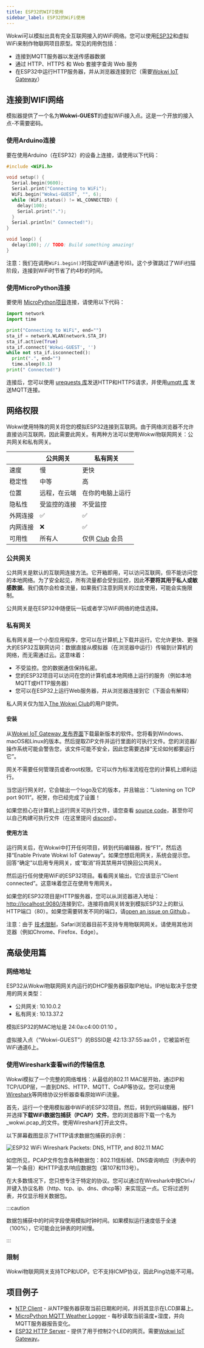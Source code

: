 ```yaml
---
title: ESP32的WIFI使用
sidebar_label: ESP32的WiFi使用
---
```


Wokwi可以模拟出具有完全互联网接入的WiFi网络。您可以使用[ESP32](./esp32)和虚拟WiFi来制作物联网项目原型。常见的用例包括：

- 连接到MQTT服务器以发送传感器数据
- 通过 HTTP、HTTPS 和 Web 套接字查询 Web 服务
- 在ESP32中运行HTTP服务器，并从浏览器连接到它（需要[Wokwi IoT Gateway](#the-private-gateway)）

## 连接到WIFI网络

模拟器提供了一个名为**Wokwi-GUEST**的虚拟WiFi接入点。这是一个开放的接入点-不需要密码。

### 使用Arduino连接

要在使用Arduino（在ESP32）的设备上连接，请使用以下代码：

```cpp
#include <WiFi.h>

void setup() {
  Serial.begin(9600);
  Serial.print("Connecting to WiFi");
  WiFi.begin("Wokwi-GUEST", "", 6);
  while (WiFi.status() != WL_CONNECTED) {
    delay(100);
    Serial.print(".");
  }
  Serial.println(" Connected!");
}

void loop() {
  delay(100); // TODO: Build something amazing!
}
```

注意：我们在调用`WiFi.begin()`时指定WiFi通道号(6)。这个步骤跳过了WiFi扫描阶段，连接到WiFi时节省了约4秒的时间。

### 使用MicroPython连接

要使用 [MicroPython项目](https://wokwi.com/projects/new/micropython-esp32)连接，请使用以下代码：

```python
import network
import time

print("Connecting to WiFi", end="")
sta_if = network.WLAN(network.STA_IF)
sta_if.active(True)
sta_if.connect('Wokwi-GUEST', '')
while not sta_if.isconnected():
  print(".", end="")
  time.sleep(0.1)
print(" Connected!")
```

连接后，您可以使用 [urequests 库](https://mpython.readthedocs.io/en/master/library/mPython/urequests.html)发送HTTP和HTTPS请求，并使用[umqtt 库](https://mpython.readthedocs.io/en/master/library/mPython/umqtt.simple.html) 发送MQTT连接。

## 网络权限

Wokwi使用特殊的网关将您的模拟ESP32连接到互联网。由于网络浏览器不允许直接访问互联网，因此需要此网关。有两种方法可以使用Wokwi物联网网关：公共网关和私有网关。

|                      | 公共网关    | 私有网关                                   |
| -------------------- | --------------------- | ------------------------------------------------------ |
| 速度              | 慢              | 更快                                               |
| 稳定性         | 中等              | 高                                                  |
| 位置           | 远程，在云端 | 在你的电脑上运行                          |
| 隐私性     | 受监控的连接 | 不受监控                                   |
| 外网连接 | ✅                    | ✅                                                     |
| 内网连接 | ❌                    | ✅                                                     |
| 可用性      | 所有人          | 仅供 [Club](../getting-started/wokwi-club) 会员 |

### 公共网关

公共网关是默认的互联网连接方法。它开箱即用，可以访问互联网，但不能访问您的本地网络。为了安全起见，所有流量都会受到监控，因此**不要将其用于私人或敏感数据**。我们偶尔会检查流量，如果我们注意到网关的过度使用，可能会实施限制。

公共网关是在ESP32中随便玩一玩或者学习WiFi网络的绝佳选择。

### 私有网关

私有网关是一个小型应用程序，您可以在计算机上下载并运行。它允许更快、更强大的ESP32互联网访问：数据直接从模拟器（在浏览器中运行）传输到计算机的网络，而无需通过云。这意味着：

- 不受监控。您的数据通信保持私密。
- 您的ESP32项目可以访问在您的计算机或本地网络上运行的服务（例如本地MQTT或HTTP服务器）
- 您可以在ESP32上运行Web服务器，并从浏览器连接到它（下面会有解释）

私人网关仅为加入[The Wokwi Club](../getting-started/wokwi-club)的用户提供。

#### 安装

从[Wokwi IoT Gateway 发布界面](https://github.com/wokwi/wokwigw/releases/latest)下载最新版本的软件。您将看到Windows、macOS和Linux的版本。然后提取ZIP文件并运行里面的可执行文件。您的浏览器/操作系统可能会警告您，该文件可能不安全，因此您需要选择“无论如何都要运行它”。

网关不需要任何管理员或者root权限。它可以作为标准流程在您的计算机上顺利运行。

当您运行网关时，它会输出一个logo及它的版本，并且输出：“Listening on TCP port 9011”。祝贺，你已经完成了设置！

如果您担心在计算机上运行网关可执行文件，请您查看 [source code](https://github.com/wokwi/wokwigw)，甚至你可以自己构建可执行文件（在这里提问 [discord](https://wokwi.com/discord)）。

#### 使用方法

运行网关后，在Wokwi中打开任何项目，转到代码编辑器，按“F1”，然后选择“Enable Private Wokwi IoT Gateway”。如果您想启用网关，系统会提示您。回答“确定”以启用专用网关，或“取消”将其禁用并切换回公共网关。

然后运行任何使用WiFi的ESP32项目。看看网关输出，它应该显示“Client connected”。这意味着您正在使用专用网关。

如果您的ESP32项目是HTTP服务器，您可以从浏览器进入地址：[http://localhost:9080/](http://localhost:9080)连接到它。连接将由网关转发到模拟ESP32上的默认HTTP端口（80）。如果您需要转发不同的端口，请[open an issue on Github](https://github.com/wokwi/wokwigw/issues/new).。

注意：由于 [技术限制](https://bugs.webkit.org/show_bug.cgi?id=171934#c96)，Safari浏览器目前不支持专用物联网网关。请使用其他浏览器（例如Chrome、Firefox、Edge）。

## 高级使用篇

### 网络地址

ESP32从Wokwi物联网网关内运行的DHCP服务器获取IP地址。IP地址取决于您使用的网关类型：

- 公共网关: 10.10.0.2
- 私有网关: 10.13.37.2

模拟ESP32的MAC地址是 24:0a:c4:00:01:10 。

虚拟接入点（“Wokwi-GUEST”）的BSSID是 42:13:37:55:aa:01 ，它被监听在WiFi通道6上。

### 使用Wireshark查看wifi的传输信息

Wokwi模拟了一个完整的网络堆栈：从最低的802.11 MAC层开始，通过IP和TCP/UDP层，一直到DNS、HTTP、MQTT、CoAP等协议。您可以使用[Wireshark](https://www.wireshark.org)等网络协议分析器查看原始WiFi流量。

首先，运行一个使用模拟器中WiFi的ESP32项目。然后，转到代码编辑器，按F1并选择**下载WiFi数据包捕获（PCAP）文件**。您的浏览器将下载一个名为_wokwi.pcap_的文件。使用Wireshark打开此文件。

以下屏幕截图显示了HTTP请求数据包捕获的示例：

![ESP32 WiFi Wireshark Packets: DNS, HTTP, and 802.11 MAC](esp32-wifi-wireshark.png)

如您所见，PCAP文件包含各种数据包：802.11信标帧、DNS查询响应（列表中的第一个条目）和HTTP请求/响应数据包（第107和113号）。

在大多数情况下，您只想专注于特定的协议。您可以通过在Wireshark中按Ctrl+/并键入协议名称（http、tcp、ip、dns、dhcp等）来实现这一点。它将过滤列表，并仅显示相关数据包。

:::caution

数据包捕获中的时间字段使用模拟时钟时间。如果模拟运行速度低于全速（100%），它可能会比钟表的时间慢。

:::

### 限制

Wokwi物联网网关支持TCP和UDP。它不支持ICMP协议，因此Ping功能不可用。

## 项目例子

- [NTP Client](https://wokwi.com/projects/321525495180034642) - 从NTP服务器获取当前日期和时间，并将其显示在LCD屏幕上。
- [MicroPython MQTT Weather Logger](https://wokwi.com/projects/322577683855704658) - 每秒读取当前温度+湿度，并向MQTT服务器报告变化。
- [ESP32 HTTP Server](https://wokwi.com/projects/320964045035274834) - 提供了用于控制2个LED的网页。需要[Wokwi IoT Gateway](#the-private-gateway)。

